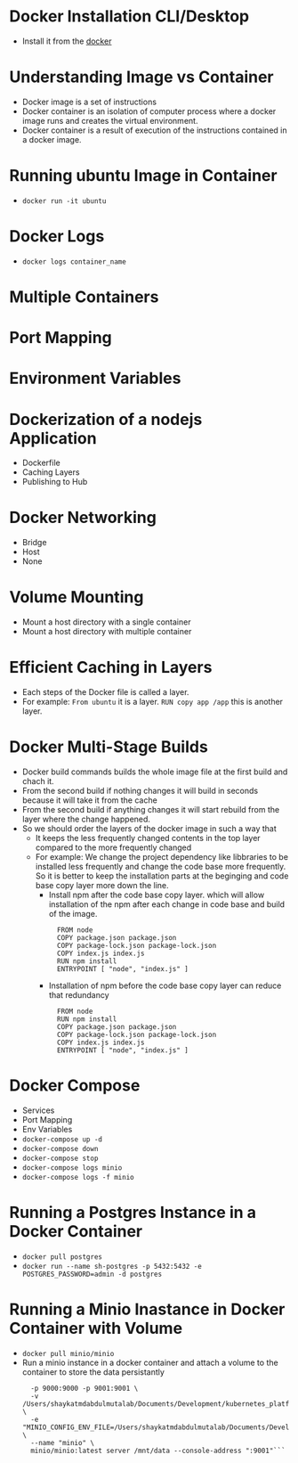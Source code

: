 # Docker Installation CLI/Desktop
  - Install it from the [docker](https://docs.docker.com/desktop/setup/install/mac-install/)

# Understanding Image vs Container
  - Docker image is a set of instructions
  - Docker container is an isolation of computer process where a docker image runs and creates the virtual environment.
  - Docker container is a result of execution of the instructions contained in a docker image.

# Running ubuntu Image in Container
  - ```docker run -it ubuntu```

# Docker Logs
  - ```docker logs container_name```

# Multiple Containers

# Port Mapping

# Environment Variables

# Dockerization of a nodejs Application
  - Dockerfile
  - Caching Layers
  - Publishing to Hub

# Docker Networking
  - Bridge
  - Host
  - None

# Volume Mounting
  - Mount a host directory with a single container 
  - Mount a host directory with multiple container

# Efficient Caching in Layers
  - Each steps of the Docker file is called a layer. 
  - For example: ```From ubuntu``` it is a layer. ```RUN copy app /app``` this is another layer.

# Docker Multi-Stage Builds
  - Docker build commands builds the whole image file at the first build and chach it.
  - From the second build if nothing changes it will build in seconds because it will take it from the cache
  - From the second build if anything changes it will start rebuild from the layer where the change happened.
  - So we should order the layers of the docker image in such a way that 
    - It keeps the less frequently changed contents in the top layer compared to the more frequently changed
    - For example: We change the project dependency like libbraries to be installed less frequently and change the code base more frequently. So it is better to keep the installation parts at the beginging and code base copy layer more down the line.
      - Install npm after the code base copy layer. which will allow installation of the npm after each change in code base and build of the image.
        ```
          FROM node
          COPY package.json package.json
          COPY package-lock.json package-lock.json
          COPY index.js index.js
          RUN npm install
          ENTRYPOINT [ "node", "index.js" ]
        ```
      - Installation of npm before the code base copy layer can reduce that redundancy 
        ```
          FROM node
          RUN npm install
          COPY package.json package.json
          COPY package-lock.json package-lock.json
          COPY index.js index.js
          ENTRYPOINT [ "node", "index.js" ]
        ```

# Docker Compose 
  - Services
  - Port Mapping
  - Env Variables
  - ```docker-compose up -d```
  - ```docker-compose down```
  - ```docker-compose stop```
  - ```docker-compose logs minio```
  - ```docker-compose logs -f minio```

# Running a Postgres Instance in a Docker Container
  - ```docker pull postgres```
  - ```docker run --name sh-postgres -p 5432:5432 -e POSTGRES_PASSWORD=admin -d postgres```

# Running a Minio Inastance in Docker Container with Volume
  - ```docker pull minio/minio```
  - Run a minio instance in a docker container and attach a volume to the container to store the data persistantly 
    ```docker run -dt \
      -p 9000:9000 -p 9001:9001 \
      -v /Users/shaykatmdabdulmutalab/Documents/Development/kubernetes_platform_iac/data:/mnt/data \
      -e "MINIO_CONFIG_ENV_FILE=/Users/shaykatmdabdulmutalab/Documents/Development/kubernetes_platform_iac/config.env" \
      --name "minio" \
      minio/minio:latest server /mnt/data --console-address ":9001"```
